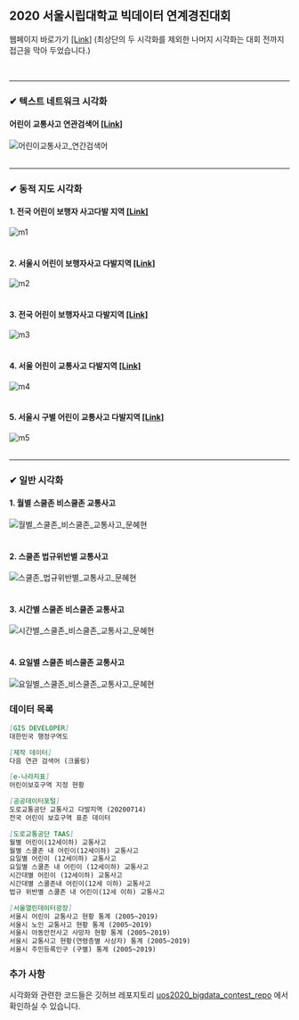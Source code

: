 ## 2020 서울시립대학교 빅데이터 연계경진대회
웹페이지 바로가기 [[Link]](https://yourmean.github.io/uos2020_bigdata_contest/)
(최상단의 두 시각화를 제외한 나머지 시각화는 대회 전까지 접근을 막아 두었습니다.)

<br>


---

### ✔ 텍스트 네트워크 시각화
#### 어린이 교통사고 연관검색어 [[Link]](https://angelfox4.github.io/Portfolio/network/)
![어린이교통사고_연간검색어](https://user-images.githubusercontent.com/55529646/100466444-46b05400-3114-11eb-949f-8319463a73fb.png)
<br><br>

---

### ✔ 동적 지도 시각화
#### 1. 전국 어린이 보행자 사고다발 지역 [[Link]](https://rawcdn.githack.com/yourmean/uos2020_bigdata_contest/00abccde999a5343d2fa5ac1d5e0f0beff52e222/map_1.html)
![m1](https://user-images.githubusercontent.com/55529646/100493822-56648280-317e-11eb-92eb-d410629932e6.PNG)
<br><br>
#### 2. 서울시 어린이 보행자사고 다발지역 [[Link]](https://raw.githack.com/yourmean/uos2020_bigdata_contest/master/map_2.html) 
![m2](https://user-images.githubusercontent.com/55529646/100493823-5795af80-317e-11eb-9709-6b20bea8dde6.PNG)
<br><br>
#### 3. 전국 어린이 보행자사고 다발지역 [[Link]](https://raw.githack.com/yourmean/uos2020_bigdata_contest/master/map_3.html) 
![m3](https://user-images.githubusercontent.com/55529646/100493824-5795af80-317e-11eb-842b-c39565bdba90.PNG)
<br><br>
#### 4. 서울 어린이 교통사고 다발지역 [[Link]](https://raw.githack.com/yourmean/uos2020_bigdata_contest/master/map_4.html) 
![m4](https://user-images.githubusercontent.com/55529646/100493825-58c6dc80-317e-11eb-9f83-97eda8506de2.PNG)
<br><br>
#### 5. 서울시 구별 어린이 교통사고 다발지역 [[Link]](https://raw.githack.com/yourmean/uos2020_bigdata_contest/master/map_5.html) 
![m5](https://user-images.githubusercontent.com/55529646/100493826-58c6dc80-317e-11eb-8dcb-5bde9c67b341.PNG)
<br>
<br>

---
### ✔ 일반 시각화
#### 1. 월별 스쿨존 비스쿨존 교통사고
![월별_스쿨존_비스쿨존_교통사고_문혜현](https://user-images.githubusercontent.com/55529646/100466450-47e18100-3114-11eb-9cd2-8da654499fca.PNG)
<br><br>
#### 2. 스쿨존 법규위반별 교통사고 
![스쿨존_법규위반별_교통사고_문혜현](https://user-images.githubusercontent.com/55529646/100466438-44e69080-3114-11eb-85b8-a1d056edf75b.PNG)
<br><br>
#### 3. 시간별 스쿨존 비스쿨존 교통사고
![시간별_스쿨존_비스쿨존_교통사고_문혜현](https://user-images.githubusercontent.com/55529646/100466441-4617bd80-3114-11eb-8908-a73695f1915f.PNG)
<br><br>
#### 4. 요일별 스쿨존 비스쿨존 교통사고
![요일별_스쿨존_비스쿨존_교통사고_문혜현](https://user-images.githubusercontent.com/55529646/100466449-47e18100-3114-11eb-84eb-c8984d8c7513.PNG)
<br>

### 데이터 목록
```markdown
[GIS DEVELOPER] 
대한민국 행정구역도

[제작 데이터] 
다음 연관 검색어 (크롤링)

[e-나라지표] 
어린이보호구역 지정 현황

[공공데이터포털]
도로교통공단 교통사고 다발지역 (20200714)
전국 어린이 보호구역 표준 데이터

[도로교통공단 TAAS]
월별 어린이(12세이하) 교통사고 
월별 스쿨존 내 어린이(12세이하) 교통사고 
요일별 어린이 (12세이하) 교통사고 
요일별 스쿨존 내 어린이 (12세이하) 교통사고 
시간대별 어린이 (12세이하) 교통사고 
시간대별 스쿨존내 어린이(12세 이하) 교통사고 
법규 위반별 스쿨존 내 어린이(12세 이하) 교통사고

[서울열린데이터광장] 
서울시 어린이 교통사고 현황 통계 (2005~2019)
서울시 노인 교통사고 현황 통계 (2005~2019) 
서울시 아동안전사고 사망자 현황 통계 (2005~2019) 
서울시 교통사고 현황(연령층별 사상자) 통계 (2005~2019) 
서울시 주민등록인구 (구별) 통계 (2005~2019)
```

### 추가 사항
시각화와 관련한 코드들은 깃허브 레포지토리 [uos2020_bigdata_contest_repo](https://github.com/yourmean/uos2020_bigdata_contest) 에서 확인하실 수 있습니다.
